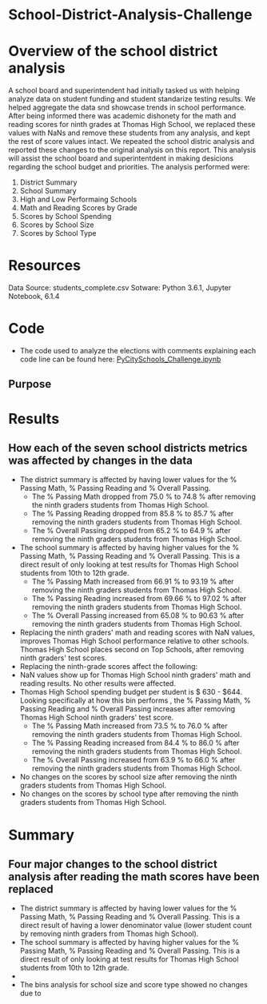 # School-District-Analysis-Challenge
# Overview of the school district analysis
A school board and superintendent had initially tasked us with helping analyze data on student funding and student standarize testing results. We helped aggregate the data snd showcase trends in school performance. After being informed there was academic dishonety for the math and reading scores for ninth grades at Thomas High School, we replaced these values with NaNs and remove these students from any analysis, and kept the rest of score values intact. We repeated the school distric analysis and reported these changes to the original analysis on this report. This analysis will assist the school board and superintentdent in making desicions regarding the school budget and priorities.
The analysis performed were:
1. District Summary
2. School Summary
3. High and Low Performaing Schools
4. Math and Reading Scores by Grade
5. Scores by School Spending
6. Scores by School Size
7. Scores by School Type

# Resources
Data Source: students_complete.csv
Sotware: Python 3.6.1, Jupyter Notebook, 6.1.4

# Code
- The code used to analyze the elections with comments explaining each code line can be found here:
[PyCitySchools_Challenge.ipynb](https://github.com/arelysrsd87/School-District-Analysis-Challenge/blob/main/PyCitySchools_Challenge.ipynb)

## Purpose
# Results
## How each of the seven school districts metrics was affected by changes in the data
- The district summary is affected by having lower values for the % Passing Math, % Passing Reading and % Overall Passing. 
	- The % Passing Math dropped from 75.0 % to 74.8 % after removing the ninth graders students from Thomas High School.
	- The % Passing Reading dropped from 85.8 % to 85.7 % after removing the ninth graders students from Thomas High School.
	- The % Overall Passing dropped from 65.2 % to 64.9 % after removing the ninth graders students from Thomas High School.
- The school summary is affected by having higher values for the % Passing Math, % Passing Reading and % Overall Passing. This is a direct result of only looking at test results for Thomas High School students from 10th to 12th grade. 
	- The % Passing Math increased from 66.91 % to 93.19 % after removing the ninth graders students from Thomas High School.
	- The % Passing Reading increased from  69.66 % to 97.02 % after removing the ninth graders students from Thomas High School.
	- The % Overall Passing increased from 65.08 % to 90.63 % after removing the ninth graders students from Thomas High School.
- Replacing the ninth graders' math and reading scores with NaN values, improves Thomas High School performance relative to other schools. Thomas High School places second on Top Schools, after removing ninth graders' test scores.
- Replacing the ninth-grade scores affect the following:
- NaN values show up for Thomas High School ninth graders' math and reading results. No other results were affected.
- Thomas High School spending budget per student is $ 630 - $644. Looking specifically at how this bin performs , the % Passing Math, % Passing Reading and % Overall Passing increases after removing Thomas High School ninth graders' test score.
	- The % Passing Math increased from 73.5 % to 76.0 % after removing the ninth graders students from Thomas High School.
	- The % Passing Reading increased from 84.4 % to 86.0 % after removing the ninth graders students from Thomas High School.
	- The % Overall Passing increased from 63.9 % to 66.0 % after removing the ninth graders students from Thomas High School.
- No changes on the scores by school size after removing the ninth graders students from Thomas High School.
- No changes on the scores by school type after removing the ninth graders students from Thomas High School.
# Summary
## Four major changes to the school district analysis after reading the math scores have been replaced
- The district summary is affected by having lower values for the % Passing Math, % Passing Reading and % Overall Passing. This is a direct result of having a lower denominator value (lower student count by removing ninth graders from Thomas high School).
- The school summary is affected by having higher values for the % Passing Math, % Passing Reading and % Overall Passing. This is a direct result of only looking at test results for Thomas High School students from 10th to 12th grade. 
- 
- The bins analysis for school size and score type showed no changes due to 